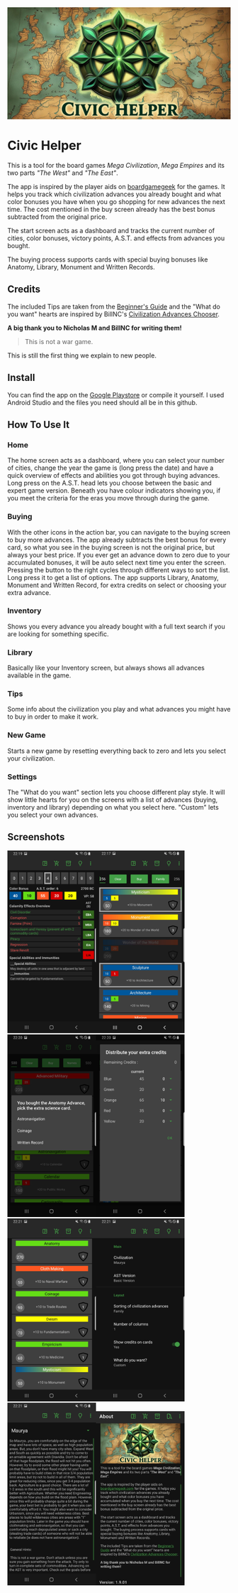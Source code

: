 <img src="./img/Feature_Graphic.webp" alt="Feature" width="800"/>

# Civic Helper

This is a tool for the board games *Mega Civilization*,
*Mega Empires* and its two parts *"The West"* and *"The East"*.

The app is inspired by the player aids
on [boardgamegeek](https://boardgamegeek.com/boardgame/184424/mega-civilization) for the games.
It helps you track which civilization advances you already bought and what color bonuses you have
when you go shopping for new advances the next time. The cost mentioned in the buy screen already
has the best bonus subtracted from the original price.

The start screen acts as a dashboard and tracks the current number of cities, color bonuses,
victory points, A.S.T. and effects from advances you bought.

The buying process supports cards with special buying bonuses like Anatomy, Library, Monument and
Written Records.

## Credits

The included Tips are taken from
the [Beginner's Guide](https://boardgamegeek.com/filepage/125855/beginners-guide-for-the-different-nations")
and the "What do you want" hearts are inspired by BillNC's
[Civilization Advances Chooser](https://boardgamegeek.com/filepage/218745/mega-civilization-civilization-advances-chooser).

**A big thank you to Nicholas M and BillNC for writing them!**

> This is not a war game.

This is still the first thing we explain to new people.

## Install

You can find the app on
the [Google Playstore](https://play.google.com/store/apps/details?id=org.tesira.civic) or compile it
yourself.
I used Android Studio and the files you need should all be in this github.

## How To Use It

### Home

The home screen acts as a dashboard, where you can select your number of cities, change the year the
game is (long press the date) and have a quick overview of effects and abilities you got through
buying advances. Long press on the A.S.T. head lets you choose between the basic and expert game
version. Beneath you have colour indicators showing you, if you meet the criteria for the eras you
move through during the game.

### Buying

With the other icons in the action bar, you can navigate to the buying screen to
buy more advances. The app already subtracts the best bonus for every card, so what you see in the
buying screen is not the original price, but always your best price. If you ever get an advance down
to zero due to your accumulated bonuses, it will be auto select next time you enter the screen.
Pressing the button to the right cycles through different ways to sort the list. Long press it to
get a list of options. The app supports Library, Anatomy, Monument and Written Record, for extra
credits on select or choosing your extra advance.

### Inventory

Shows you every advance you already bought with a full text search if you are looking for something
specific.

### Library

Basically like your Inventory screen, but always shows all advances available in the game.

### Tips

Some info about the civilization you play and what advances you might have to buy in order to make
it work.

### New Game

Starts a new game by resetting everything back to zero and lets you select your civilization.

### Settings

The "What do you want" section lets you choose different play style. It will show little hearts for
you on the screens with a list of advances (buying, inventory and library) depending on what you
select here. "Custom" lets you select your own advances.

## Screenshots

<img src="./img/Dashboard.jpg" alt="Dashboard" width="200"/><img src="./img/Buying.jpg" alt="Buying" width="200"/>
<img src="./img/Anatomy.jpg" alt="Anatomy" width="200"/><img src="./img/Extra_Credits.jpg" alt="Extra_Credits" width="200"/>
<img src="./img/Inventory.jpg" alt="Inventory" width="200"/><img src="./img/Settings.jpg" alt="Settings" width="200"/>
<img src="./img/Tips.jpg" alt="Tips" width="200"/><img src="./img/About.jpg" alt="About" width="200"/>
